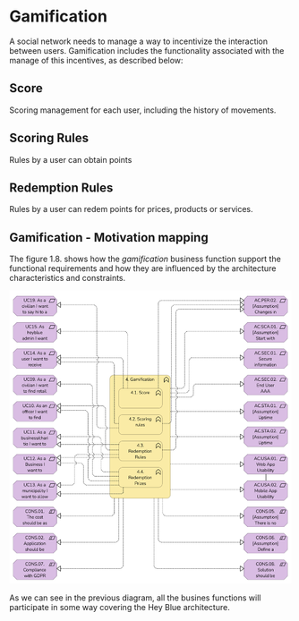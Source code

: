 # Gamification

A social network needs to manage a way to incentivize the interaction between users. Gamification includes the functionality associated with the manage of this incentives, as described below:

## Score

Scoring management for each user, including the history of movements.

## Scoring Rules

Rules by a user can obtain points

## Redemption Rules

Rules by a user can redem points for prices, products or services.

## Gamification - Motivation mapping

The figure 1.8. shows how the *gamification* business function support the functional requirements and how they are influenced by the architecture characteristics and constraints.

![Gamification - Motivation Matrix](/Assets/1.8-Motivation-Gamification-mapping.png)

As we can see in the previous diagram, all the busines functions will participate in some way covering the Hey Blue architecture.